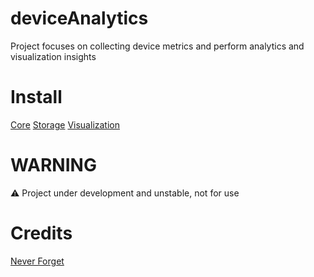 # deviceAnalytics
Project focuses on collecting device metrics and perform analytics and visualization insights

# Install
[Core](/docs/installation.md)
[Storage](/docs/metricStore.md)
[Visualization](/docs/visualization.md)

# WARNING
⚠️ Project under development and unstable, not for use


# Credits
[Never Forget](/docs/credits.md)

